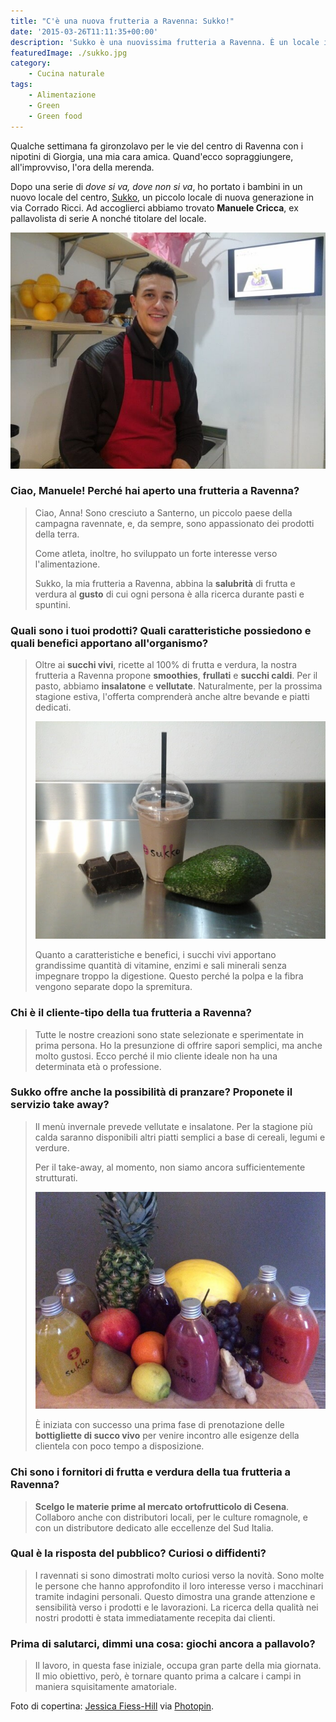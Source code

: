 ```yaml
---
title: "C'è una nuova frutteria a Ravenna: Sukko!"
date: '2015-03-26T11:11:35+00:00'
description: 'Sukko è una nuovissima frutteria a Ravenna. È un locale in cui le protagoniste sono frutta e verdura in tutta la loro fresca genuinità.'
featuredImage: ./sukko.jpg
category:
    - Cucina naturale
tags:
    - Alimentazione
    - Green
    - Green food
---
```


Qualche settimana fa gironzolavo per le vie del centro di Ravenna con i nipotini di Giorgia, una mia cara amica. Quand'ecco sopraggiungere, all'improvviso, l'ora della merenda.

Dopo una serie di *dove si va, dove non si va*, ho portato i bambini in un nuovo locale del centro, [Sukko](https://www.facebook.com/pages/Sukko/847827491948339?ref=ts&fref=ts), un piccolo locale di nuova generazione in via Corrado Ricci.
Ad accoglierci abbiamo trovato **Manuele Cricca**, ex pallavolista di serie A nonché titolare del locale.

![Manuele Cricca](./manuele-cricca.jpg)

### Ciao, Manuele! Perché hai aperto una frutteria a Ravenna?

> Ciao, Anna! Sono cresciuto a Santerno, un piccolo paese della campagna ravennate, e, da sempre, sono appassionato dei prodotti della terra.
>
> Come atleta, inoltre, ho sviluppato un forte interesse verso l'alimentazione.
>
> Sukko, la mia frutteria a Ravenna, abbina la **salubrità** di frutta e verdura al **gusto** di cui ogni persona è alla ricerca durante pasti e spuntini.

### Quali sono i tuoi prodotti? Quali caratteristiche possiedono e quali benefici apportano all'organismo?

> Oltre ai **succhi vivi**, ricette al 100% di frutta e verdura, la nostra frutteria a Ravenna propone **smoothies**, **frullati** e **succhi caldi**. Per il pasto, abbiamo **insalatone** e **vellutate**. Naturalmente, per la prossima stagione estiva, l'offerta comprenderà anche altre bevande e piatti dedicati.
>
> ![Sukko](./sukko-1.jpg)
>
> Quanto a caratteristiche e benefici, i succhi vivi apportano grandissime quantità di vitamine, enzimi e sali minerali senza impegnare troppo la digestione. Questo perché la polpa e la fibra vengono separate dopo la spremitura.

### Chi è il cliente-tipo della tua frutteria a Ravenna?

> Tutte le nostre creazioni sono state selezionate e sperimentate in prima persona. Ho la presunzione di offrire sapori semplici, ma anche molto gustosi. Ecco perché il mio cliente ideale non ha una determinata età o professione.

### Sukko offre anche la possibilità di pranzare? Proponete il servizio take away?

> Il menù invernale prevede vellutate e insalatone. Per la stagione più calda saranno disponibili altri piatti semplici a base di cereali, legumi e verdure.
>
> Per il take-away, al momento, non siamo ancora sufficientemente strutturati.
>
> ![Sukko](./sukko-4.jpg)
>
> È iniziata con successo una prima fase di prenotazione delle **bottigliette di succo vivo** per venire incontro alle esigenze della clientela con poco tempo a disposizione.

### Chi sono i fornitori di frutta e verdura della tua frutteria a Ravenna?

> **Scelgo le materie prime al mercato ortofrutticolo di Cesena**. Collaboro anche con distributori locali, per le culture romagnole, e con un distributore dedicato alle eccellenze del Sud Italia.

### Qual è la risposta del pubblico? Curiosi o diffidenti?

> I ravennati si sono dimostrati molto curiosi verso la novità. Sono molte le persone che hanno approfondito il loro interesse verso i macchinari tramite indagini personali. Questo dimostra una grande attenzione e sensibilità verso i prodotti e le lavorazioni. La ricerca della qualità nei nostri prodotti è stata immediatamente recepita dai clienti.

### Prima di salutarci, dimmi una cosa: giochi ancora a pallavolo?

> Il lavoro, in questa fase iniziale, occupa gran parte della mia giornata. Il mio obiettivo, però, è tornare quanto prima a calcare i campi in maniera squisitamente amatoriale.

Foto di copertina: [Jessica Fiess-Hill](http://www.flickr.com/photos/13499683@N00/7178714273) via [Photopin](http://photopin.com).
